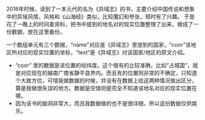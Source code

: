 2016年时候，读到了一本元代的名为《异域志》的书，主要介绍中国传说和想象中的异域风情，风格和《山海经》类似，比较魔幻和夸张，顿时有了兴趣。
于是花了一晚上的时间查资料，把书中提到的地名对的现实位置整理了出来，做成了一份数据，放在这里备份。

一个数组单元有三个数据，“name"对应是《异域志》里提到的国家，“coor”该地区所对应的现实位置的坐标，“text”是《异域志》对该国家/地区的原文介绍。
- “coor” 里的数据是该位置的经纬度。这个值有的比较准确，比如“占城国”，就是对应现在的越南广南省静平县界内。而且有的位置则非常的不确定，只知道个大致方位，可惜我做数据的时候，并没有在数据上给这两种情况做出区分，算是我做很失误的地方。数据是空值则是完全不知道该地名对应的现实位置在哪。
- 因为该书的脑洞非常大，而且我数据做的也不是很详细，所以这份数据仅供娱乐。
